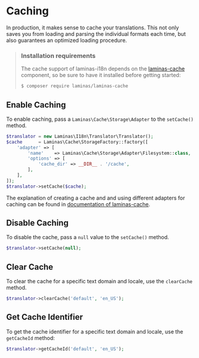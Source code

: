 # Caching

In production, it makes sense to cache your translations. This not only saves
you from loading and parsing the individual formats each time, but also
guarantees an optimized loading procedure.

> ### Installation requirements
>
> The cache support of laminas-i18n depends on the
> [laminas-cache](https://docs.laminas.dev/laminas-cache/) component, so be sure
> to have it installed before getting started:
>
> ```bash
> $ composer require laminas/laminas-cache
> ```

## Enable Caching

To enable caching, pass a `Laminas\Cache\Storage\Adapter` to the `setCache()`
method.

```php
$translator = new Laminas\I18n\Translator\Translator();
$cache      = Laminas\Cache\StorageFactory::factory([
    'adapter' => [
        'name'    => Laminas\Cache\Storage\Adapter\Filesystem::class,
        'options' => [
            'cache_dir' => __DIR__ . '/cache',
        ],
    ],
]);
$translator->setCache($cache);
```

The explanation of creating a cache and and using different adapters for caching
can be found in [documentation of laminas-cache](https://docs.laminas.dev/laminas-cache/).

## Disable Caching

To disable the cache, pass a `null` value to the `setCache()` method.

```php
$translator->setCache(null);
```

## Clear Cache

To clear the cache for a specific text domain and locale, use the `clearCache`
method.

```php
$translator->clearCache('default', 'en_US');
```

## Get Cache Identifier

To get the cache identifier for a specific text domain and locale, use the
`getCacheId`  method:

```php
$translator->getCacheId('default', 'en_US');
```
